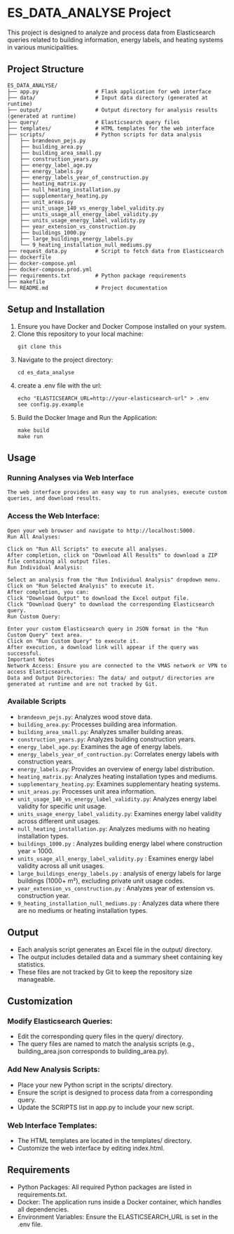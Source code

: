# ES_DATA_ANALYSE Project

This project is designed to analyze and process data from Elasticsearch queries related to building information, energy labels, and heating systems in various municipalities.

## Project Structure

```
ES_DATA_ANALYSE/
├── app.py                  # Flask application for web interface
├── data/                   # Input data directory (generated at runtime)
├── output/                 # Output directory for analysis results (generated at runtime)
├── query/                  # Elasticsearch query files
├── templates/              # HTML templates for the web interface
├── scripts/                # Python scripts for data analysis
│   ├── brændeovn_pejs.py
│   ├── building_area.py
│   ├── building_area_small.py
│   ├── construction_years.py
│   ├── energy_label_age.py
│   ├── energy_labels.py
│   ├── energy_labels_year_of_construction.py
│   ├── heating_matrix.py
│   ├── null_heating_installation.py
│   ├── supplementary_heating.py
│   ├── unit_areas.py
│   ├── unit_usage_140_vs_energy_label_validity.py
│   ├── units_usage_all_energy_label_validity.py
│   ├── units_usage_energy_label_validity.py
│   ├── year_extension_vs_construction.py
│   ├── buildings_1000.py
│   ├── large_buildings_energy_labels.py
│   └── 9_heating_installation_null_mediums.py
├── request_data.py         # Script to fetch data from Elasticsearch
├── dockerfile
├── docker-compose.yml
├── docker-compose.prod.yml
├── requirements.txt        # Python package requirements
├── makefile
└── README.md               # Project documentation

```

## Setup and Installation

1. Ensure you have Docker and Docker Compose installed on your system.
2. Clone this repository to your local machine:
   ```
   git clone this
   ```
3. Navigate to the project directory:
   ```
   cd es_data_analyse
   ```
4. create a .env file with the url:
   ```
   echo "ELASTICSEARCH_URL=http://your-elasticsearch-url" > .env
   see config.py.example
   ```
5. Build the Docker Image and Run the Application:
   ```
   make build
   make run
   ```
   
## Usage


### Running Analyses via Web Interface
   ```
   The web interface provides an easy way to run analyses, execute custom queries, and download results.
   ```
### Access the Web Interface:
   ```
   Open your web browser and navigate to http://localhost:5000.
   Run All Analyses:

   Click on "Run All Scripts" to execute all analyses.
   After completion, click on "Download All Results" to download a ZIP file containing all output files.
   Run Individual Analysis:

   Select an analysis from the "Run Individual Analysis" dropdown menu.
   Click on "Run Selected Analysis" to execute it.
   After completion, you can:
   Click "Download Output" to download the Excel output file.
   Click "Download Query" to download the corresponding Elasticsearch query.
   Run Custom Query:

   Enter your custom Elasticsearch query in JSON format in the "Run Custom Query" text area.
   Click on "Run Custom Query" to execute it.
   After execution, a download link will appear if the query was successful.
   Important Notes
   Network Access: Ensure you are connected to the VMAS network or VPN to access Elasticsearch.
   Data and Output Directories: The data/ and output/ directories are generated at runtime and are not tracked by Git.
   ```

### Available Scripts

- `brændeovn_pejs.py`: Analyzes wood stove data.
- `building_area.py`: Processes building area information.
- `building_area_small.py`: Analyzes smaller building areas.
- `construction_years.py`: Analyzes building construction years.
- `energy_label_age.py`: Examines the age of energy labels.
- `energy_labels_year_of_contruction.py`: Correlates energy labels with construction years.
- `energy_labels.py`: Provides an overview of energy label distribution.
- `heating_matrix.py`: Analyzes heating installation types and mediums.
- `supplementary_heating.py`: Examines supplementary heating systems.
- `unit_areas.py`: Processes unit area information.
- `unit_usage_140_vs_energy_label_validity.py`: Analyzes energy label validity for specific unit usage.
- `units_usage_energy_label_validity.py`: Examines energy label validity across different unit usages.
- `null_heating_installation.py`: Analyzes mediums with no heating installation types.
- `buildings_1000.py` : Analyzes building energy label where construction year = 1000.
- `units_usage_all_energy_label_validity.py` : Examines energy label validity across all unit usages.
- `large_buildings_energy_labels.py` : analysis of energy labels for large buildings (1000+ m²), excluding private unit usage codes.
- `year_extension_vs_construction.py` : Analyzes year of extension vs. construction year.
- `9_heating_installation_null_mediums.py` : Analyzes data where there are no mediums or heating installation types.

## Output
- Each analysis script generates an Excel file in the output/ directory.
- The output includes detailed data and a summary sheet containing key statistics.
- These files are not tracked by Git to keep the repository size manageable.

## Customization

### Modify Elasticsearch Queries:
- Edit the corresponding query files in the query/ directory.
- The query files are named to match the analysis scripts (e.g., building_area.json corresponds to building_area.py).

### Add New Analysis Scripts:
- Place your new Python script in the scripts/ directory.
- Ensure the script is designed to process data from a corresponding query.
- Update the SCRIPTS list in app.py to include your new script.

### Web Interface Templates:
- The HTML templates are located in the templates/ directory.
- Customize the web interface by editing index.html.

## Requirements
- Python Packages: All required Python packages are listed in requirements.txt.
- Docker: The application runs inside a Docker container, which handles all dependencies.
- Environment Variables: Ensure the ELASTICSEARCH_URL is set in the .env file.